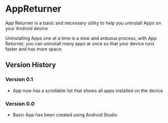 # AppReturner
App Returner is a basic and necessary utility to help you uninstall Apps on your Android device

Uninstalling Apps one at a time is a slow and arduous process, with App Returner, you can uninstall many apps at once so that your device runs faster and has more space.

## Version History

### Version 0.1
* App now has a scrollable list that shows all apps installed on the device

### Version 0.0
* Basic App has been created using Android Studio
